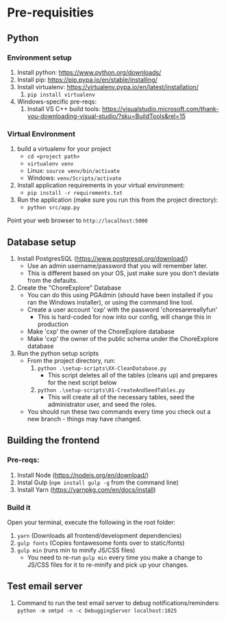# Pre-requisities

## Python

### Environment setup
1. Install python: https://www.python.org/downloads/
1. Install pip: https://pip.pypa.io/en/stable/installing/
1. Install virtualenv: https://virtualenv.pypa.io/en/latest/installation/
	1. `pip install virtualenv`
1. Windows-specific pre-reqs:
	1. Install VS C++ build tools: https://visualstudio.microsoft.com/thank-you-downloading-visual-studio/?sku=BuildTools&rel=15

### Virtual Environment
1. build a virtualenv for your project
	- `cd <project path>`
	- `virtualenv venv`
	- Linux: `source venv/bin/activate`
	- Windows: `venv/Scripts/activate`
1. Install application requirements in your virtual environment:
	- `pip install -r requirements.txt`
1. Run the application (make sure you run this from the project directory):
	- `python src/app.py`

Point your web browser to `http://localhost:5000`

## Database setup
1. Install PostgresSQL (https://www.postgresql.org/download/)
	- Use an admin username/password that you will remember later.
	- This is different based on your OS, just make sure you don't deviate from the defaults.
1. Create the "ChoreExplore" Database
	- You can do this using PGAdmin (should have been installed if you ran the Windows installer), or using the command line tool.
	- Create a user account 'cxp' with the password 'choresarereallyfun'
		- This is hard-coded for now into our config, will change this in production
	- Make 'cxp' the owner of the ChoreExplore database
	- Make 'cxp' the owner of the public schema under the ChoreExplore database
1. Run the python setup scripts
	- From the project directory, run:
		1. `python .\setup-scripts\XX-CleanDatabase.py`
			- This script deletes all of the tables (cleans up) and prepares for the next script below
		2. `python .\setup-scripts\01-CreateAndSeedTables.py`
			- This will create all of the necessary tables, seed the administrator user, and seed the roles.
	- You should run these two commands every time you check out a new branch - things may have changed.


## Building the frontend

### Pre-reqs:
1. Install Node (https://nodejs.org/en/download/)
1. Instal Gulp (`npm install gulp -g`  from the command line)
1. Install Yarn (https://yarnpkg.com/en/docs/install)

### Build it
Open your terminal, execute the following in the root folder:
1. `yarn` (Downloads all frontend/development dependencies)
1. `gulp fonts` (Copies fontawesome fonts over to static/fonts)
1. `gulp min` (runs min to minify JS/CSS files)
	- You need to re-run `gulp min` every time you make a change to JS/CSS files for it to re-minify and pick up your changes.

## Test email server
1. Command to run the test email server to debug notifications/reminders: `python -m smtpd -n -c DebuggingServer localhost:1025`
